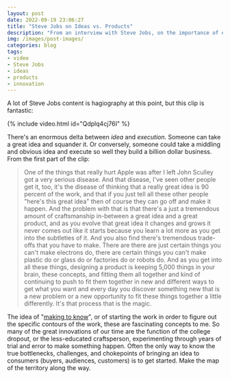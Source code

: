 ```yaml
---
layout: post
date: 2022-09-19 23:06:27
title: "Steve Jobs on Ideas vs. Products"
description: "From an interview with Steve Jobs, on the importance of execution over ideas."
img: /images/post-images/
categories: blog
tags:
- video
- Steve Jobs
- ideas
- products
- innovation
---
```


A lot of Steve Jobs content is hagiography at this point, but this clip is fantastic:

{% include video.html id="Qdplq4cj76I" %}

There's an enormous delta between *idea* and *execution*. Someone can take a great idea and squander it. Or conversely, someone could take a middling and obvious idea and execute so well they build a billion dollar business. From the first part of the clip:

> One of the things that really hurt Apple was after I left John Sculley got a very serious disease. And that disease, I've seen other people get it, too, it's the disease of thinking that a really great idea is 90 percent of the work, and that if you just tell all these other people "here's this great idea" then of course they can go off and make it happen. And the problem with that is that there's a just a tremendous amount of craftsmanship in-between a great idea and a great product, and as you evolve that great idea it changes and grows it never comes out like it starts because you learn a lot more as you get into the subtleties of it. And you also find there's tremendous trade-offs that you have to make. There are there are just certain things you can't make electrons do, there are certain things you can't make plastic do or glass do or factories do or robots do. And as you get into all these things, designing a product is keeping 5,000 things in your brain, these concepts, and fitting them all together and kind of continuing to push to fit them together in new and different ways to get what you want and every day you discover something new that is a new problem or a new opportunity to fit these things together a little differently. It's that process that is the magic.

The idea of "[making to know](https://amzn.to/3BZ4hNC "Lorne Bachman, Make to Know")", or of starting the work in order to figure out the specific contours of the work, these are fascinating concepts to me. So many of the great innovations of our time are the function of the college dropout, or the less-educated craftsperson, experimenting through years of trial and error to make something happen. Often the only way to know the true bottlenecks, challenges, and chokepoints of bringing an idea to consumers (buyers, audiences, customers) is to get started. Make the map of the territory along the way.
